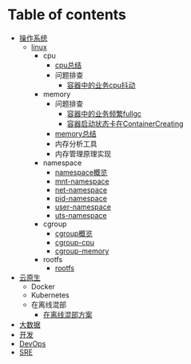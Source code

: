 # Table of contents
* [操作系统](cao-zuo-xi-tong/README.md)
  * [linux](cao-zuo-xi-tong/linux/README.md)
    * cpu
      * [cpu总结](操作系统/linux/cpu/cpu总结.md)
      * 问题排查
        * [容器中的业务cpu抖动](操作系统/linux/cpu/问题排查/容器中的业务cpu抖动.md)
    * memory
      * 问题排查
        * [容器中的业务频繁fullgc](操作系统/linux/memory/问题排查/容器中的业务频繁fullgc.md)
        * [容器启动状态卡在ContainerCreating](操作系统/linux/memory/问题排查/容器启动状态卡在ContainerCreating.md)
      * [memory总结](操作系统/linux/memory/memory总结.md)
      * 内存分析工具
      * 内存管理原理实现
    * namespace
      * [namespace概览](操作系统/linux/namespace/namespace.md)
      * [mnt-namespace](操作系统/linux/namespace/mnt-namespace.md)
      * [net-namespace](操作系统/linux/namespace/net-namespace.md)
      * [pid-namespace](操作系统/linux/namespace/pid-namespace.md)
      * [user-namespace](操作系统/linux/namespace/user-namespace.md)
      * [uts-namespace](操作系统/linux/namespace/uts-namespace.md)
    * cgroup
      * [cgroup概览](操作系统/linux/cgroup/cgroup.md)
      * [cgroup-cpu](操作系统/linux/cgroup/cgroup-cpu.md)
      * [cgroup-memory](操作系统/linux/cgroup/cgroup-memory.md)
    * rootfs
      * [rootfs](操作系统/linux/cgroup/rootfs.md)
* [云原生]()
  * Docker
  * Kubernetes
  * 在离线混部
    * [在离线混部方案](云原生/在离线混部/在离线混部整体方案.md)
* [大数据]()
* [开发]()
* [DevOps]()
* [SRE]()